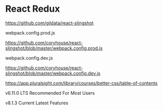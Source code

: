 # React Redux



https://github.com/gildata/react-slingshot




webpack.config.prod.js


https://github.com/coryhouse/react-slingshot/blob/master/webpack.config.prod.js


webpack.config.dev.js


https://github.com/coryhouse/react-slingshot/blob/master/webpack.config.dev.js



https://app.pluralsight.com/library/courses/better-css/table-of-contents



v6.11.0 LTS
Recommended For Most Users


v8.1.3 Current
Latest Features








